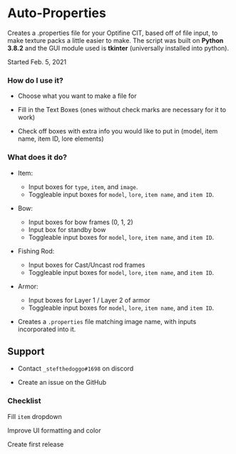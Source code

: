 # Auto-Properties
Creates a .properties file for your Optifine CIT, based off of file input, to make texture packs a little easier to make. The script was built on **Python 3.8.2** and the GUI module used is **tkinter** (universally installed into python).

Started Feb. 5, 2021
### How do I use it?
- Choose what you want to make a file for

- Fill in the Text Boxes (ones without check marks are necessary for it to work)

- Check off boxes with extra info you would like to put in (model, item name, item ID, lore elements)

### What does it do?
- Item:
  - Input boxes for `type`, `item`, and `image`. 
  - Toggleable input boxes for `model`, `lore`, `item name`, and `item ID`.
  
- Bow:
  - Input boxes for bow frames (0, 1, 2)
  - Input box for standby bow
  - Toggleable input boxes for `model`, `lore`, `item name`, and `item ID`.
  
- Fishing Rod:
  - Input boxes for Cast/Uncast rod frames
  - Toggleable input boxes for `model`, `lore`, `item name`, and `item ID`.
  
- Armor:
  - Input boxes for Layer 1 / Layer 2 of armor
  - Toggleable input boxes for `model`, `lore`, `item name`, and `item ID`.

- Creates a `.properties` file matching image name, with inputs incorporated into it.

## Support
- Contact `_stefthedoggo#1698` on discord

- Create an issue on the GitHub

### Checklist
Fill `item` dropdown

Improve UI formatting and color

Create first release
